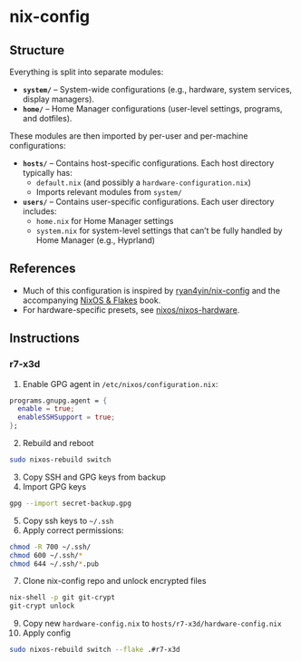 # nix-config

## Structure

Everything is split into separate modules:

- **`system/`** – System-wide configurations (e.g., hardware, system services, display managers).
- **`home/`** – Home Manager configurations (user-level settings, programs, and dotfiles).

These modules are then imported by per-user and per-machine configurations:

- **`hosts/`** – Contains host-specific configurations. Each host directory typically has:
  - `default.nix` (and possibly a `hardware-configuration.nix`)  
  - Imports relevant modules from `system/`
- **`users/`** – Contains user-specific configurations. Each user directory includes:
  - `home.nix` for Home Manager settings
  - `system.nix` for system-level settings that can’t be fully handled by Home Manager (e.g., Hyprland)

## References

- Much of this configuration is inspired by [ryan4yin/nix-config](https://github.com/ryan4yin/nix-config/tree/i3-kickstarter) and the accompanying [NixOS & Flakes](https://nixos-and-flakes.thiscute.world/) book.
- For hardware-specific presets, see [nixos/nixos-hardware](https://github.com/NixOS/nixos-hardware).

## Instructions

### r7-x3d

1. Enable GPG agent in `/etc/nixos/configuration.nix`:

```nix
programs.gnupg.agent = {
  enable = true;
  enableSSHSupport = true;
};
```

2. Rebuild and reboot

```bash
sudo nixos-rebuild switch
```

3. Copy SSH and GPG keys from backup
4. Import GPG keys

```bash
gpg --import secret-backup.gpg
```

5. Copy ssh keys to `~/.ssh`
6. Apply correct permissions:

```bash
chmod -R 700 ~/.ssh/
chmod 600 ~/.ssh/*
chmod 644 ~/.ssh/*.pub
```

7. Clone nix-config repo and unlock encrypted files

```bash
nix-shell -p git git-crypt
git-crypt unlock
```

9. Copy new `hardware-config.nix` to `hosts/r7-x3d/hardware-config.nix`
10. Apply config

```bash
sudo nixos-rebuild switch --flake .#r7-x3d
```
